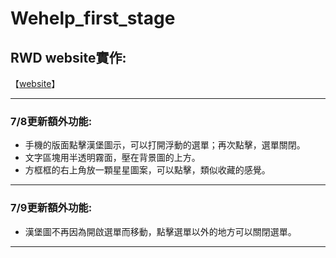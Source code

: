 # Wehelp_first_stage
## RWD website實作:
【[website](https://stephen533422.github.io/wehelp_first_stage/week1/)】
* * *
### 7/8更新額外功能:  
*  手機的版面點擊漢堡圖示，可以打開浮動的選單；再次點擊，選單關閉。  
*  文字區塊用半透明霧面，壓在背景圖的上方。  
*  方框框的右上角放一顆星星圖案，可以點擊，類似收藏的感覺。
* * *
### 7/9更新額外功能:  
*  漢堡圖不再因為開啟選單而移動，點擊選單以外的地方可以關閉選單。  
* * *
